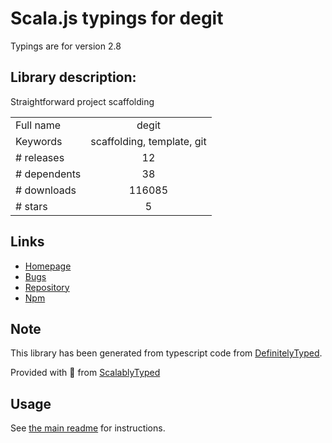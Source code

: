 
# Scala.js typings for degit

Typings are for version 2.8

## Library description:
Straightforward project scaffolding

|                    |                 |
| ------------------ | :-------------: |
| Full name          | degit |
| Keywords           | scaffolding, template, git |
| # releases         | 12 |
| # dependents       | 38 |
| # downloads        | 116085 |
| # stars            | 5 |

## Links
- [Homepage](https://github.com/Rich-Harris/degit#readme)
- [Bugs](https://github.com/Rich-Harris/degit/issues)
- [Repository](https://github.com/Rich-Harris/degit)
- [Npm](https://www.npmjs.com/package/degit)
    


## Note
This library has been generated from typescript code from [DefinitelyTyped](https://definitelytyped.org).

Provided with :purple_heart: from [ScalablyTyped](https://github.com/oyvindberg/ScalablyTyped)

## Usage
See [the main readme](../../readme.md) for instructions.


